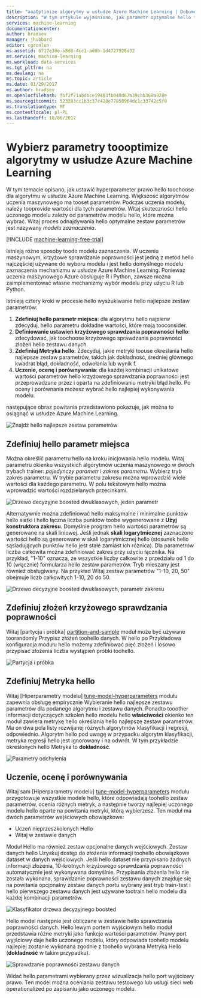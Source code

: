 ```yaml
---
title: "aaaOptimize algorytmy w usłudze Azure Machine Learning | Dokumentacja firmy Microsoft"
description: "W tym artykule wyjaśniono, jak parametr optymalne hello toochoose ustawiony dla algorytmu w usłudze Azure Machine Learning."
services: machine-learning
documentationcenter: 
author: bradsev
manager: jhubbard
editor: cgronlun
ms.assetid: 6717e30e-b8d8-4cc1-ad0b-1d4727928d32
ms.service: machine-learning
ms.workload: data-services
ms.tgt_pltfrm: na
ms.devlang: na
ms.topic: article
ms.date: 01/29/2017
ms.author: bradsev
ms.openlocfilehash: fbf2f71abdbce19483fb048d67a39cbb368a928e
ms.sourcegitcommit: 523283cc1b3c37c428e77850964dc1c33742c5f0
ms.translationtype: MT
ms.contentlocale: pl-PL
ms.lasthandoff: 10/06/2017
---
```

# <a name="choose-parameters-toooptimize-your-algorithms-in-azure-machine-learning"></a>Wybierz parametry toooptimize algorytmy w usłudze Azure Machine Learning
W tym temacie opisano, jak ustawić hyperparameter prawo hello toochoose dla algorytmu w usłudze Azure Machine Learning. Większość algorytmów uczenia maszynowego ma tooset parametrów. Podczas uczenia modelu, należy tooprovide wartości dla tych parametrów. Witaj skuteczności hello uczonego modelu zależy od parametrów modelu hello, które można wybrać. Witaj proces odnajdywania hello optymalne zestaw parametrów jest nazywany *modelu zaznaczenia*.

[!INCLUDE [machine-learning-free-trial](../../includes/machine-learning-free-trial.md)]

Istnieją różne sposoby toodo modelu zaznaczenia. W uczeniu maszynowym, krzyżowe sprawdzanie poprawności jest jedną z metod hello najczęściej używane do wyboru modelu i jest hello domyślnego modelu zaznaczenia mechanizmu w usłudze Azure Machine Learning. Ponieważ uczenia maszynowego Azure obsługuje R i Python, zawsze można zaimplementować własne mechanizmy wybór modelu przy użyciu R lub Python.

Istnieją cztery kroki w procesie hello wyszukiwanie hello najlepsze zestaw parametrów:

1. **Zdefiniuj hello parametr miejsca**: dla algorytmu hello najpierw zdecyduj, hello parametru dokładne wartości, które mają tooconsider.
2. **Definiowanie ustawień krzyżowego sprawdzania poprawności hello**: zdecydować, jak toochoose krzyżowego sprawdzania poprawności złożeń hello zestawu danych.
3. **Zdefiniuj Metryka hello**: Zdecyduj, jakie metryki toouse określania hello najlepsze zestaw parametrów, takich jak dokładność, średniej głównego kwadrat błąd, dokładność, odwołania lub wynik f.
4. **Uczenie, ocenę i porównywania**: dla każdej kombinacji unikatowe wartości parametrów hello krzyżowego sprawdzania poprawności jest przeprowadzane przez i oparta na zdefiniowaniu metryki błąd hello. Po oceny i porównania możesz wybrać hello najlepiej wykonywania modelu.

następujące obraz powitania przedstawiono pokazuje, jak można to osiągnąć w usłudze Azure Machine Learning.

![Znajdź hello najlepsze zestaw parametrów](./media/machine-learning-algorithm-parameters-optimize/fig1.png)

## <a name="define-hello-parameter-space"></a>Zdefiniuj hello parametr miejsca
Można określić parametru hello na kroku inicjowania hello modelu. Witaj parametru okienku wszystkich algorytmów uczenia maszynowego w dwóch trybach trainer: *pojedynczy parametr* i *zakres parametru*. Wybierz tryb zakres parametru. W trybie parametru zakresu można wprowadzić wiele wartości dla każdego parametru. W polu tekstowym hello można wprowadzić wartości rozdzielanych przecinkami.

![Drzewo decyzyjne boosted dwuklasowych, jeden parametr](./media/machine-learning-algorithm-parameters-optimize/fig2.png)

 Alternatywnie można zdefiniować hello maksymalne i minimalne punktów hello siatki i hello łączna liczba punktów toobe wygenerowane z **Użyj konstruktora zakresu**. Domyślnie program hello wartości parametrów są generowane na skali liniowej. Jeśli jednak **skali logarytmicznej** zaznaczono wartości hello są generowane w skali logarytmicznej hello (stosunek hello sąsiadujących punktów hello jest stałe zamiast ich różnica). Dla parametrów liczba całkowita można zdefiniować zakres przy użyciu łącznika. Na przykład, "1-10" oznacza, że wszystkie liczby całkowite z przedziału od 1 do 10 (włącznie) formularza hello zestaw parametrów. Tryb mieszany jest również obsługiwany. Na przykład Witaj zestaw parametrów "1-10, 20, 50" obejmuje liczb całkowitych 1-10, 20 do 50.

![Drzewo decyzyjne boosted dwuklasowych, parametr zakresu](./media/machine-learning-algorithm-parameters-optimize/fig3.png)

## <a name="define-cross-validation-folds"></a>Zdefiniuj złożeń krzyżowego sprawdzania poprawności
Witaj [partycja i próbka] [ partition-and-sample] moduł może być używane toorandomly Przypisz złożeń toohello danych. W hello po Przykładowa konfiguracja modułu hello możemy zdefiniować pięć złożeń i losowo przypisać złożenia liczba wystąpień próbki toohello.

![Partycja i próbka](./media/machine-learning-algorithm-parameters-optimize/fig4.png)

## <a name="define-hello-metric"></a>Zdefiniuj Metryka hello
Witaj [Hiperparametry modelu] [ tune-model-hyperparameters] modułu zapewnia obsługę empirycznie Wybieranie hello najlepsze zestawu parametrów dla podanego algorytmu i zestawu danych. Ponadto tooother informacji dotyczących szkoleń hello modelu hello **właściwości** okienko ten moduł zawiera metrykę hello określania hello najlepsze zestaw parametrów. Ma on dwa pola listy rozwijanej różnych algorytmów klasyfikacji i regresji, odpowiednio. Algorytm hello pod uwagę w przypadku algorytm klasyfikacji, metryka regresji hello jest ignorowany i na odwrót. W tym przykładzie określonych hello Metryka to **dokładność**.   

![Parametry odchylenia](./media/machine-learning-algorithm-parameters-optimize/fig5.png)

## <a name="train-evaluate-and-compare"></a>Uczenie, ocenę i porównywania
Witaj sam [Hiperparametry modelu] [ tune-model-hyperparameters] modułu przygotowuje wszystkie modele hello, które odpowiadają toohello zestaw parametrów, ocenia różnych metryk, a następnie tworzy najlepiej uczonego modelu hello oparte na powitania metryki, którą wybierzesz. Ten moduł ma dwóch parametrów wejściowych obowiązkowe:

* Uczeń nieprzeszkolonych Hello
* Witaj w zestawie danych

Moduł Hello ma również zestaw opcjonalne danych wejściowych. Zestaw danych hello Uzyskuj dostęp do złożenia informacji toohello obowiązkowe dataset w danych wejściowych. Jeśli hello dataset nie przypisano żadnych informacji złożenia, 10-krotnych krzyżowego sprawdzania poprawności automatycznie jest wykonywana domyślnie. Przypisania złożenia hello nie została wykonana, sprawdzanie poprawności zestawu danych znajduje się na powitania opcjonalny zestaw danych portu wybrany jest tryb train-test i hello pierwszego zestawu danych jest używane tootrain hello modelu dla każdej kombinacji parametrów.

![Klasyfikator drzewa decyzyjnego boosted](./media/machine-learning-algorithm-parameters-optimize/fig6a.png)

Hello model następnie jest obliczane w zestawie hello sprawdzania poprawności danych. Hello lewym portem wyjściowym hello moduł przedstawia różne metryki jako funkcje wartości parametrów. Prawy port wyjściowy daje hello uczonego modelu, który odpowiada toohello modelu najlepiej zostanie wykonana zgodnie z toohello wybrana Metryka Hello (**dokładność** w takim przypadku).  

![Sprawdzanie poprawności zestawu danych](./media/machine-learning-algorithm-parameters-optimize/fig6b.png)

Widać hello parametrami wybierany przez wizualizacja hello port wyjściowy prawo. Ten model można oceniania zestawu testowego lub usługi sieci web operationalized po zapisaniu jako uczonego modelu.

<!-- Module References -->
[partition-and-sample]: https://msdn.microsoft.com/library/azure/a8726e34-1b3e-4515-b59a-3e4a475654b8/
[tune-model-hyperparameters]: https://msdn.microsoft.com/library/azure/038d91b6-c2f2-42a1-9215-1f2c20ed1b40/
